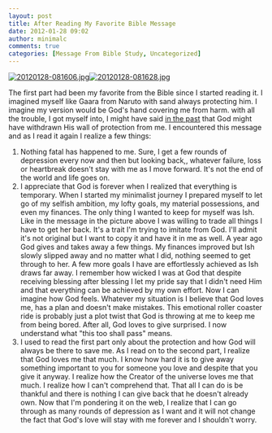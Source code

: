 ```yaml
---
layout: post
title: After Reading My Favorite Bible Message
date: 2012-01-28 09:02
author: minimalc
comments: true
categories: [Message From Bible Study, Uncategorized]
---
```

<a href="http://minimalchanges.com/blog/wp-content/uploads/2012/01/20120128-081606.jpg"><img src="http://minimalchanges.com/blog/wp-content/uploads/2012/01/20120128-081606.jpg" alt="20120128-081606.jpg" class="alignnone size-full" /></a><a href="http://minimalchanges.com/blog/wp-content/uploads/2012/01/20120128-081628.jpg"><img src="http://minimalchanges.com/blog/wp-content/uploads/2012/01/20120128-081628.jpg" alt="20120128-081628.jpg" class="alignnone size-full" /></a>

The first part had been my favorite from the Bible since I started reading it. I imagined myself like Gaara from Naruto with sand always protecting him. I imagine my version would be God's hand covering me from harm. with all the trouble, I got myself into, I might have said <a href="http://minimalchanges.com/main-character-refuses-to-stay-down-things-turn-up/">in the past</a> that God might have withdrawn His wall of protection from me. I encountered this message and as I read it again I realize a few things:
1. Nothing fatal has happened to me. Sure, I get a few rounds of depression every now and then but looking back,, whatever failure, loss or heartbreak doesn't stay with me as I move forward. It's not the end of the world and life goes on. 
2. I appreciate that God is forever when I realized that everything is temporary. When I started my minimalist journey I prepared myself to let go of my selfish ambition, my lofty goals, my material possessions, and even my finances. The only thing I wanted to keep for myself was Ish. Like in the message in the picture above I was willing to trade all things I have to get her back. It's a trait I'm trying to imitate from God. I'll admit it's not original but I want to copy it and have it in me as well. A year ago God gives and takes away a few things. My finances improved but Ish slowly slipped away and no matter what I did, nothing seemed to get through to her. A few more goals I have are effortlessly achieved as Ish draws far away. I remember how wicked I was at God that despite receiving blessing after blessing I let my pride say that I didn't need Him and that everything can be achieved by my own effort. Now I can imagine how God feels. Whatever my situation is I believe that God loves me, has a plan and doesn't make mistakes. This emotional roller coaster ride is probably just a plot twist that God is throwing at me to keep me from being bored. After all, God loves to give surprised. I now understand what "this too shall pass" means. 
3. I used to read the first part only about the protection and how God will always be there to save me. As I read on to the second part, I realize that God loves me that much. I know how hard it is to give away something important to you for someone you love and despite that you give it anyway. I realize how the Creator of the universe loves me that much. I realize how I can't comprehend that. That all I can do is be thankful and there is nothing I can give back that he doesn't already own. Now that I'm pondering it on the web, I realize that I can go through as many rounds of depression as I want and it will not change the fact that God's love will stay with me forever and I shouldn't worry.
